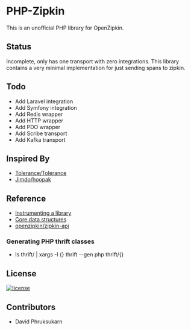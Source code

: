 # PHP-Zipkin

This is an unofficial PHP library for OpenZipkin.

## Status

Incomplete, only has one transport with zero integrations. This library contains a very minimal implementation for just sending spans to zipkin.

## Todo

* Add Laravel integration
* Add Symfony integration
* Add Redis wrapper
* Add HTTP wrapper
* Add PDO wrapper
* Add Scribe transport
* Add Kafka transport

## Inspired By

* [Tolerance/Tolerance](https://github.com/Tolerance/Tolerance)
* [Jimdo/hoopak](https://github.com/Jimdo/hoopak)

## Reference

* [Instrumenting a library](http://zipkin.io/pages/instrumenting.html)
* [Core data structures](thrift/zipkinCore.thrift)
* [openzipkin/zipkin-api](https://github.com/openzipkin/zipkin-api)

### Generating PHP thrift classes

* ls thrift/ | xargs -I {} thrift --gen php thrift/{}

## License

[![license](https://img.shields.io/github/license/mashape/apistatus.svg)](LICENSE)

## Contributors

* David Phruksukarn
